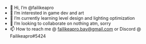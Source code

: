- 👋 Hi, I’m @failikeapro
- 👀 I’m interested in game dev and art
- 🌱 I’m currently learning level design and lighting optimization
- 💞️ I’m looking to collaborate on nothing atm, sorry
- 📫 How to reach me @ failikeapro.bay@gmail.com or Discord @ Failikeapro#5424

<!---
failikeapro/failikeapro is a ✨ special ✨ repository because its `README.md` (this file) appears on your GitHub profile.
You can click the Preview link to take a look at your changes.
--->
